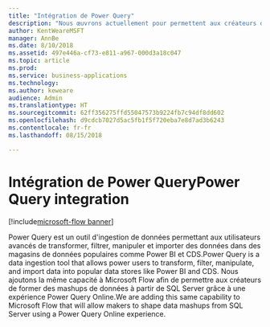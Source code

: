 ```yaml
---
title: "Intégration de Power Query"
description: "Nous œuvrons actuellement pour permettent aux créateurs de former des mashups de données à partir de SQL Server."
author: KentWeareMSFT
manager: AnnBe
ms.date: 8/10/2018
ms.assetid: 497e446a-cf73-e811-a967-000d3a18c047
ms.topic: article
ms.prod: 
ms.service: business-applications
ms.technology: 
ms.author: keweare
audience: Admin
ms.translationtype: HT
ms.sourcegitcommit: 62ff356275ffd55047573b9224fb7c94df8dd602
ms.openlocfilehash: d9cdcb7027d5ac5fb1f5f720eba7e8d7ad3b6243
ms.contentlocale: fr-fr
ms.lasthandoff: 08/15/2018

---
```

# <a name="power-query-integration"></a><span data-ttu-id="c6080-103">Intégration de Power Query</span><span class="sxs-lookup"><span data-stu-id="c6080-103">Power Query integration</span></span>

[!include[microsoft-flow banner](../includes/microsoft-flow.md)]




<span data-ttu-id="c6080-104">Power Query est un outil d'ingestion de données permettant aux utilisateurs avancés de transformer, filtrer, manipuler et importer des données dans des magasins de données populaires comme Power BI et CDS.</span><span class="sxs-lookup"><span data-stu-id="c6080-104">Power Query is a data ingestion tool that allows power users to transform, filter, manipulate, and import data into popular data stores like Power BI and CDS.</span></span> <span data-ttu-id="c6080-105">Nous ajoutons la même capacité à Microsoft Flow afin de permettre aux créateurs de former des mashups de données à partir de SQL Server grâce à une expérience Power Query Online.</span><span class="sxs-lookup"><span data-stu-id="c6080-105">We are adding this same capability to Microsoft Flow that will allow makers to shape data mashups from SQL Server using a Power Query Online experience.</span></span>

